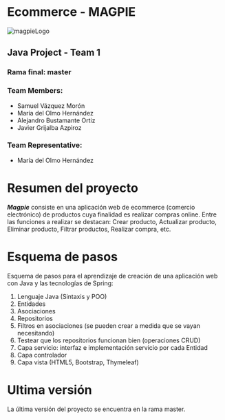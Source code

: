 # Ecommerce - MAGPIE

![magpieLogo](https://user-images.githubusercontent.com/122261059/216592356-a5d558ac-43e2-4ab1-a6c2-cc74c945f7a5.jpg)


## Java Project - Team 1

### Rama final: master

### Team Members:
- Samuel Vázquez Morón
- María del Olmo Hernández
- Alejandro Bustamante Ortiz
- Javier Grijalba Azpiroz

### Team Representative: 
- María del Olmo Hernández 

# Resumen del proyecto

***Magpie*** consiste en una aplicación web de ecommerce (comercio electrónico) de productos cuya finalidad es realizar compras online.
Entre las funciones a realizar se destacan: Crear producto, Actualizar producto, Eliminar producto, Filtrar productos, Realizar compra, etc.



# Esquema de pasos

Esquema de pasos para el aprendizaje de creación de una aplicación web con Java y las tecnologías de Spring:

1. Lenguaje Java (Sintaxis y POO)
2. Entidades
3. Asociaciones
4. Repositorios
5. Filtros en asociaciones (se pueden crear a medida que se vayan necesitando)
6. Testear que los repositorios funcionan bien (operaciones CRUD)
7. Capa servicio: interfaz e implementación servicio por cada Entidad
8. Capa controlador
9. Capa vista (HTML5, Bootstrap, Thymeleaf)

# Ultima versión

La última versión del proyecto se encuentra en la rama master.
